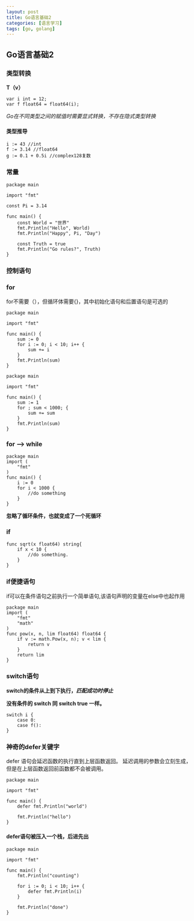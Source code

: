 ```yaml
---
layout: post
title: Go语言基础2
categories: [语言学习]
tags: [go, golang]
---
```

## Go语言基础2
### 类型转换
**T（v）**

```
var i int = 12;
var f float64 = float64(i);
```
_Go在不同类型之间的赋值时需要显式转换，不存在隐式类型转换_
#### 类型推导
```
i := 43 //int
f := 3.14 //float64
g := 0.1 + 0.5i //complex128复数
```

### 常量
```
package main

import "fmt"

const Pi = 3.14

func main() {
	const World = "世界"
	fmt.Println("Hello", World)
	fmt.Println("Happy", Pi, "Day")

	const Truth = true
	fmt.Println("Go rules?", Truth)
}
```
### 控制语句
### for
for不需要（），但循环体需要{}，其中初始化语句和后置语句是可选的

```
package main

import "fmt"

func main() {
	sum := 0
	for i := 0; i < 10; i++ {
		sum += i
	}
	fmt.Println(sum)
}
```
```
package main

import "fmt"

func main() {
	sum := 1
	for ; sum < 1000; {
		sum += sum
	}
	fmt.Println(sum)
}
```
### for --> while
```
package main
import (
	"fmt"
)
func main() {
	i := 0
	for i < 1000 {
		//do something
	}
}
```
**忽略了循环条件，也就变成了一个死循环**
### if
```
func sqrt(x float64) string{
	if x < 10 {
		//do something.
	}
}
```
### if便捷语句
if可以在条件语句之前执行一个简单语句,该语句声明的变量在else中也起作用

```
package main
import (
	"fmt"
	"math"
)
func pow(x, n, lim float64) float64 {
	if v := math.Pow(x, n); v < lim {
		return v
	}
	return lim
}
```
### switch语句
**switch的条件从上到下执行，_匹配成功时停止_** 

**没有条件的 switch 同 switch true 一样。**

```
switch i {
	case 0:
	case f():
}
```
### 神奇的defer关键字
defer 语句会延迟函数的执行直到上层函数返回。
延迟调用的参数会立刻生成，但是在上层函数返回前函数都不会被调用。

```
package main

import "fmt"

func main() {
	defer fmt.Println("world")

	fmt.Println("hello")
}

```
#### defer语句被压入一个栈，后进先出

```
package main

import "fmt"

func main() {
	fmt.Println("counting")

	for i := 0; i < 10; i++ {
		defer fmt.Println(i)
	}

	fmt.Println("done")
}

```